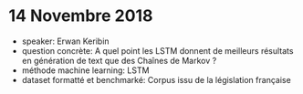 # 14 Novembre 2018
- speaker: Erwan Keribin
- question concrète: A quel point les LSTM donnent de meilleurs résultats en génération de text que des Chaînes de Markov ?
- méthode machine learning: LSTM
- dataset formatté et benchmarké: Corpus issu de la législation française
